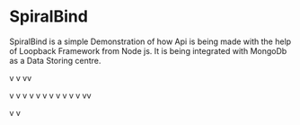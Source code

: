 # SpiralBind
SpiralBind is a simple Demonstration of how Api is being made with the help of Loopback Framework from Node js. It is being integrated with MongoDb as a Data Storing centre.

v
v
vv

v
v
v
v
v
v
v
v
v
v
v
vv

v
v
